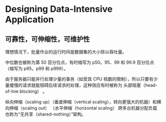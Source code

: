 # Designing Data-Intensive Application

## 可靠性，可伸缩性，可维护性

理想情况下，批量作业的运行时间是数据集的大小除以吞吐量。

中位数也被称为第 50 百分位点，有时缩写为 p50。95、99 和 99.9 百分位点（缩写为 p95，p99 和 p999）。

由于服务器只能并行处理少量的事务（如受其 CPU 核数的限制），所以只要有少量缓慢的请求就能阻碍后续请求的处理，这种效应有时被称为 头部阻塞（head-of-line blocking） 。

纵向伸缩（scaling up）（垂直伸缩（vertical scaling），转向更强大的机器）和横向伸缩（scaling out） （水平伸缩（horizontal scaling）
跨多台机器分配负载也称为“无共享（shared-nothing）”架构。
